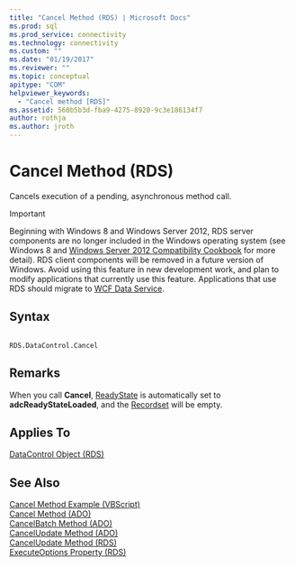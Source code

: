 ```yaml
---
title: "Cancel Method (RDS) | Microsoft Docs"
ms.prod: sql
ms.prod_service: connectivity
ms.technology: connectivity
ms.custom: ""
ms.date: "01/19/2017"
ms.reviewer: ""
ms.topic: conceptual
apitype: "COM"
helpviewer_keywords: 
  - "Cancel method [RDS]"
ms.assetid: 560b5b3d-fba9-4275-8920-9c3e186134f7
author: rothja
ms.author: jroth
---
```

# Cancel Method (RDS)
Cancels execution of a pending, asynchronous method call.  
  
> [!IMPORTANT]
>  Beginning with Windows 8 and Windows Server 2012, RDS server components are no longer included in the Windows operating system (see Windows 8 and [Windows Server 2012 Compatibility Cookbook](https://www.microsoft.com/download/details.aspx?id=27416) for more detail). RDS client components will be removed in a future version of Windows. Avoid using this feature in new development work, and plan to modify applications that currently use this feature. Applications that use RDS should migrate to [WCF Data Service](https://go.microsoft.com/fwlink/?LinkId=199565).  
  
## Syntax  
  
```  
  
RDS.DataControl.Cancel  
```  
  
## Remarks  
 When you call **Cancel**, [ReadyState](../../../ado/reference/rds-api/readystate-property-rds.md) is automatically set to **adcReadyStateLoaded**, and the [Recordset](../../../ado/reference/ado-api/recordset-object-ado.md) will be empty.  
  
## Applies To  
 [DataControl Object (RDS)](../../../ado/reference/rds-api/datacontrol-object-rds.md)  
  
## See Also  
 [Cancel Method Example (VBScript)](../../../ado/reference/rds-api/cancel-method-example-vbscript.md)   
 [Cancel Method (ADO)](../../../ado/reference/ado-api/cancel-method-ado.md)   
 [CancelBatch Method (ADO)](../../../ado/reference/ado-api/cancelbatch-method-ado.md)   
 [CancelUpdate Method (ADO)](../../../ado/reference/ado-api/cancelupdate-method-ado.md)   
 [CancelUpdate Method (RDS)](../../../ado/reference/rds-api/cancelupdate-method-rds.md)   
 [ExecuteOptions Property (RDS)](../../../ado/reference/rds-api/executeoptions-property-rds.md)


